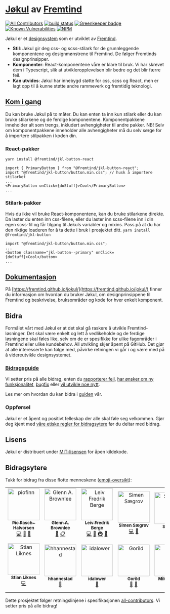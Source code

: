 # [Jøkul]() av [Fremtind](https://fremtind.no)

[![All Contributors](https://img.shields.io/badge/all_contributors-13-green.svg?style=flat-rounded)](#contributors)
[![build status](https://travis-ci.org/fremtind/jokul.svg?branch=master)](https://travis-ci.org/fremtind/jokul.svg?branch=master) [![Greenkeeper badge](https://badges.greenkeeper.io/fremtind/jokul.svg)](https://greenkeeper.io/)
[![Known Vulnerabilities](https://snyk.io//test/github/fremtind/jokul/badge.svg?targetFile=package.json)](https://snyk.io//test/github/fremtind/jokul?targetFile=package.json) [![NPM](https://img.shields.io/npm/l/@fremtind/jkl-core.svg?style=popout)](#Lisens)

Jøkul er et [designsystem](https://www.invisionapp.com/inside-design/guide-to-design-systems/) som er utviklet av [Fremtind](https://fremtind.no).

-   **Stil**: Jøkul gir deg css- og scss-stilark for de grunnleggende komponentene og designmønstrene til Fremtind. De følger Fremtinds designprinsipper.
-   **Komponenter**: React-komponentene våre er klare til bruk. Vi har skrevet dem i Typescript, slik at utvikleropplevelsen blir bedre og det blir færre feil.
-   **Kan utvides**: Jøkul har innebygd støtte for css, scss og React, men er lagt opp til å kunne støtte andre rammeverk og fremtidig teknologi.

## [Kom i gang](https://fremtind.github.io/jokul/developer/getting-started)

Du kan bruke Jøkul på to måter. Du kan enten ta inn kun stilark eller du kan bruke stilarkene og de ferdige komponentene. Komponentpakkene inneholder alt som trengs, inkludert avhengigheter til andre pakker. NB! Selv om komponentpakkene inneholder alle avhengigheter må du selv sørge for å importere stilpakken i koden din.

### React-pakker

`yarn install @fremtind/jkl-button-react`

```tsx
import { PrimaryButton } from "@fremtind/jkl-button-react";
import "@fremtind/jkl-button/button.min.css"; // husk å importere stilarket
...
<PrimaryButton onClick={doStuff}>Cool</PrimaryButton>
...
```

### Stilark-pakker

Hvis du ikke vil bruke React-komponentene, kan du bruke stilarkene direkte. Da laster du enten inn css-filene, eller du laster inn scss-filene inn i din egen scss-fil og får tilgang til Jøkuls variabler og mixins. Pass på at du har den riktige loaderen for å ta dette i bruk i prosjektet ditt.
`yarn install @fremtind/jkl-button`

```tsx
import "@fremtind/jkl-button/button.min.css";
...
<button classname="jkl-button--primary" onClick={doStuff}>Cool</button>
...
```

## [Dokumentasjon](https://fremtind.github.io/jokul/)

På [https://fremtind.github.io/jokul/](https://fremtind.github.io/jokul/) finner du informasjon om hvordan du bruker Jøkul, om designprinsippene til Fremtind og beskrivelse, bruksområder og kode for hver enkelt komponent.

## Bidra

Formålet vårt med Jøkul er at det skal gå raskere å utvikle Fremtind-løsninger. Det skal være enkelt og lett å vedlikeholde og de ferdige løsningene skal føles like, selv om de er spesifikke for ulike fagområder i Fremtind eller ulike kundebehov. All utvikling skjer åpent på GitHub. Det gjør at alle interesserte kan følge med, påvirke retningen vi går i og være med på å videreutvikle designsystemet.

### [Bidragsguide](https://fremtind.github.io/jokul/developer/contribute)

Vi setter pris på alle bidrag, enten du [rapporterer feil](https://github.com/fremtind/jokul/issues/new/choose), [har ønsker om ny funksjonalitet](https://github.com/fremtind/jokul/issues/new/choose), [bugfix](https://github.com/fremtind/jokul/labels/bug) eller [vil utvikle noe nytt](https://github.com/fremtind/jokul/labels/enhancement).

Les mer om hvordan du kan bidra i [guiden](https://fremtind.github.io/jokul/developer/contribute) vår.

### Oppførsel

Jøkul er et åpent og positivt felleskap der alle skal føle seg velkommen. Gjør deg kjent med [våre etiske regler for bidragsytere](./CODE_OF_CONDUCT.md) før du deltar med bidrag.

## Lisens

Jøkul er distribuert under [MIT-lisensen](./LICENSE) for åpen kildekode.

## Bidragsytere

Takk for bidrag fra disse flotte menneskene ([emoji-oversikt](https://allcontributors.org/docs/en/emoji-key)):

<!-- ALL-CONTRIBUTORS-LIST:START - Do not remove or modify this section -->
<!-- prettier-ignore -->
<table>
  <tr>
    <td align="center"><a href="https://github.com/piofinn"><img src="https://avatars1.githubusercontent.com/u/25739615?v=4" width="100px;" alt="piofinn"/><br /><sub><b>Pio Rasch-Halvorsen</b></sub></a><br /><a href="https://github.com/fremtind/jokul/commits?author=piofinn" title="Code">💻</a> <a href="#review-piofinn" title="Reviewed Pull Requests">👀</a> <a href="https://github.com/fremtind/jokul/commits?author=piofinn" title="Documentation">📖</a></td>
    <td align="center"><a href="https://github.com/gbrownlee"><img src="https://avatars1.githubusercontent.com/u/888229?v=4" width="100px;" alt="Glenn A. Brownlee"/><br /><sub><b>Glenn A. Brownlee</b></sub></a><br /><a href="#projectManagement-gbrownlee" title="Project Management">📆</a> <a href="#eventOrganizing-gbrownlee" title="Event Organizing">📋</a></td>
    <td align="center"><a href="https://github.com/lfbergee"><img src="https://avatars0.githubusercontent.com/u/46530368?v=4" width="100px;" alt="Leiv Fredrik Berge"/><br /><sub><b>Leiv Fredrik Berge</b></sub></a><br /><a href="https://github.com/fremtind/jokul/commits?author=lfbergee" title="Code">💻</a> <a href="https://github.com/fremtind/jokul/commits?author=lfbergee" title="Documentation">📖</a> <a href="#infra-lfbergee" title="Infrastructure (Hosting, Build-Tools, etc)">🚇</a> <a href="#review-lfbergee" title="Reviewed Pull Requests">👀</a></td>
    <td align="center"><a href="https://github.com/Saegrov"><img src="https://avatars2.githubusercontent.com/u/124469?v=4" width="100px;" alt="Simen Sægrov"/><br /><sub><b>Simen Sægrov</b></sub></a><br /><a href="https://github.com/fremtind/jokul/commits?author=Saegrov" title="Code">💻</a> <a href="#review-Saegrov" title="Reviewed Pull Requests">👀</a></td>
    <td align="center"><a href="https://github.com/Steinop"><img src="https://avatars3.githubusercontent.com/u/51952891?v=4" width="100px;" alt="Steinop"/><br /><sub><b>Steinop</b></sub></a><br /><a href="#design-Steinop" title="Design">🎨</a></td>
    <td align="center"><a href="https://github.com/ambientconflict"><img src="https://avatars2.githubusercontent.com/u/32671873?v=4" width="100px;" alt="ambientconflict"/><br /><sub><b>ambientconflict</b></sub></a><br /><a href="https://github.com/fremtind/jokul/commits?author=ambientconflict" title="Code">💻</a></td>
    <td align="center"><a href="https://github.com/nicolhag"><img src="https://avatars3.githubusercontent.com/u/7604910?v=4" width="100px;" alt="Nicolai Hagen"/><br /><sub><b>Nicolai Hagen</b></sub></a><br /><a href="https://github.com/fremtind/jokul/commits?author=nicolhag" title="Code">💻</a></td>
  </tr>
  <tr>
    <td align="center"><a href="https://github.com/stianlik"><img src="https://avatars0.githubusercontent.com/u/410251?v=4" width="100px;" alt="Stian Liknes"/><br /><sub><b>Stian Liknes</b></sub></a><br /><a href="https://github.com/fremtind/jokul/commits?author=stianlik" title="Code">💻</a></td>
    <td align="center"><a href="https://github.com/hhannestad"><img src="https://avatars3.githubusercontent.com/u/51953832?v=4" width="100px;" alt="hhannestad"/><br /><sub><b>hhannestad</b></sub></a><br /><a href="#design-hhannestad" title="Design">🎨</a></td>
    <td align="center"><a href="https://github.com/idalower"><img src="https://avatars2.githubusercontent.com/u/47539074?v=4" width="100px;" alt="idalower"/><br /><sub><b>idalower</b></sub></a><br /><a href="https://github.com/fremtind/jokul/commits?author=idalower" title="Documentation">📖</a></td>
    <td align="center"><a href="https://github.com/Gorild"><img src="https://avatars3.githubusercontent.com/u/51953080?v=4" width="100px;" alt="Gorild"/><br /><sub><b>Gorild</b></sub></a><br /><a href="https://github.com/fremtind/jokul/commits?author=Gorild" title="Documentation">📖</a> <a href="#review-Gorild" title="Reviewed Pull Requests">👀</a></td>
    <td align="center"><a href="https://github.com/Mikkelinski"><img src="https://avatars1.githubusercontent.com/u/8458054?v=4" width="100px;" alt="Mikkel Blytt"/><br /><sub><b>Mikkel Blytt</b></sub></a><br /><a href="#design-Mikkelinski" title="Design">🎨</a> <a href="https://github.com/fremtind/jokul/commits?author=Mikkelinski" title="Documentation">📖</a></td>
    <td align="center"><a href="https://github.com/Martinvks"><img src="https://avatars1.githubusercontent.com/u/5469666?v=4" width="100px;" alt="Martinvks"/><br /><sub><b>Martinvks</b></sub></a><br /><a href="https://github.com/fremtind/jokul/commits?author=Martinvks" title="Code">💻</a></td>
    <td align="center"><a href="https://github.com/42tte"><img src="https://avatars0.githubusercontent.com/u/8436510?v=4" width="100px;" alt="Kristoffer Nordström"/><br /><sub><b>Kristoffer Nordström</b></sub></a><br /><a href="https://github.com/fremtind/jokul/commits?author=42tte" title="Code">💻</a></td>
  </tr>
</table>

<!-- ALL-CONTRIBUTORS-LIST:END -->

Dette prosjektet følger retningslinjene i spesifikasjonen [all-contributors](https://github.com/all-contributors/all-contributors). Vi setter pris på alle bidrag!
